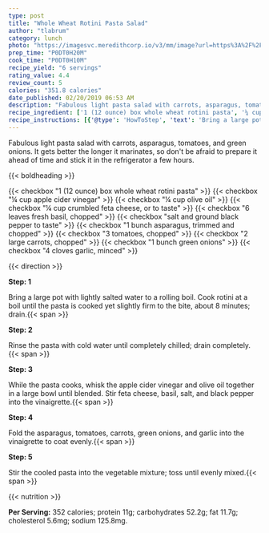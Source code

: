 ```yaml
---
type: post
title: "Whole Wheat Rotini Pasta Salad"
author: "tlabrum"
category: lunch
photo: "https://imagesvc.meredithcorp.io/v3/mm/image?url=https%3A%2F%2Fimages.media-allrecipes.com%2Fuserphotos%2F2002639.jpg"
prep_time: "P0DT0H20M"
cook_time: "P0DT0H10M"
recipe_yield: "6 servings"
rating_value: 4.4
review_count: 5
calories: "351.8 calories"
date_published: 02/20/2019 06:53 AM
description: "Fabulous light pasta salad with carrots, asparagus, tomatoes, and green onions. It gets better the longer it marinates, so don't be afraid to prepare it ahead of time and stick it in the refrigerator a few hours."
recipe_ingredient: ['1 (12 ounce) box whole wheat rotini pasta', '¼ cup apple cider vinegar', '¼ cup olive oil', '¼ cup crumbled feta cheese, or to taste', '6 leaves fresh basil, chopped', 'salt and ground black pepper to taste', '1 bunch asparagus, trimmed and chopped', '3 tomatoes, chopped', '2 large carrots, chopped', '1 bunch green onions', '4 cloves garlic, minced']
recipe_instructions: [{'@type': 'HowToStep', 'text': 'Bring a large pot with lightly salted water to a rolling boil. Cook rotini at a boil until the pasta is cooked yet slightly firm to the bite, about 8 minutes; drain.\n'}, {'@type': 'HowToStep', 'text': 'Rinse the pasta with cold water until completely chilled; drain completely.\n'}, {'@type': 'HowToStep', 'text': 'While the pasta cooks, whisk the apple cider vinegar and olive oil together in a large bowl until blended. Stir feta cheese, basil, salt, and black pepper into the vinaigrette.\n'}, {'@type': 'HowToStep', 'text': 'Fold the asparagus, tomatoes, carrots, green onions, and garlic into the vinaigrette to coat evenly.\n'}, {'@type': 'HowToStep', 'text': 'Stir the cooled pasta into the vegetable mixture; toss until evenly mixed.\n'}]
---
```


Fabulous light pasta salad with carrots, asparagus, tomatoes, and green onions. It gets better the longer it marinates, so don't be afraid to prepare it ahead of time and stick it in the refrigerator a few hours. 

{{< boldheading >}}

{{< checkbox "1 (12 ounce) box whole wheat rotini pasta" >}}
{{< checkbox "¼ cup apple cider vinegar" >}}
{{< checkbox "¼ cup olive oil" >}}
{{< checkbox "¼ cup crumbled feta cheese, or to taste" >}}
{{< checkbox "6 leaves fresh basil, chopped" >}}
{{< checkbox "salt and ground black pepper to taste" >}}
{{< checkbox "1 bunch asparagus, trimmed and chopped" >}}
{{< checkbox "3  tomatoes, chopped" >}}
{{< checkbox "2 large carrots, chopped" >}}
{{< checkbox "1 bunch green onions" >}}
{{< checkbox "4 cloves garlic, minced" >}}


{{< direction >}}

**Step: 1**

Bring a large pot with lightly salted water to a rolling boil. Cook rotini at a boil until the pasta is cooked yet slightly firm to the bite, about 8 minutes; drain.{{< span >}}

**Step: 2**

Rinse the pasta with cold water until completely chilled; drain completely.{{< span >}}

**Step: 3**

While the pasta cooks, whisk the apple cider vinegar and olive oil together in a large bowl until blended. Stir feta cheese, basil, salt, and black pepper into the vinaigrette.{{< span >}}

**Step: 4**

Fold the asparagus, tomatoes, carrots, green onions, and garlic into the vinaigrette to coat evenly.{{< span >}}

**Step: 5**

Stir the cooled pasta into the vegetable mixture; toss until evenly mixed.{{< span >}}

{{< nutrition >}}

**Per Serving:** 352 calories; protein 11g; carbohydrates 52.2g; fat 11.7g; cholesterol 5.6mg; sodium 125.8mg.